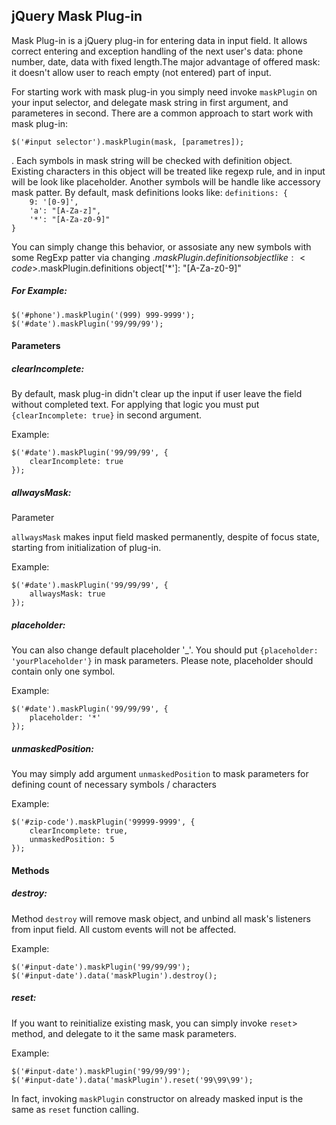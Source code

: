 <h2> jQuery Mask Plug-in </h2>

<p>Mask Plug-in is a jQuery plug-in for entering data in input field. It allows correct entering and exception handling of the next user's data: phone number, date, data with fixed length.The major advantage of offered mask: it doesn't allow user to reach empty (not entered) part of input.</p>

<p>For starting work with mask plug-in you simply need invoke <code>maskPlugin</code> on your input selector, and delegate mask string in
first argument, and parameteres in second. There are a common approach to start work with mask plug-in:
<pre><code>$('#input selector').maskPlugin(mask, [parametres]);</code></pre>. Each symbols in mask string will be checked with definition object. Existing characters in this object will be treated like regexp rule, and in input will be look like placeholder. Another symbols will be handle like accessory mask patter. By default, mask definitions looks like:
<code>definitions: {
    9: '[0-9]',
    'a': "[A-Za-z]",
    '*': "[A-Za-z0-9]"
}</code>

You can simply change this behavior, or assosiate any new symbols with some RegExp patter via changing $.maskPlugin.definitions object like:  <code>$.maskPlugin.definitions object['*']: "[A-Za-z0-9]"</code>
</p>
<h5>For Example:</h5> 
<pre><code>$('#phone').maskPlugin('(999) 999-9999');
$('#date').maskPlugin('99/99/99');
</code></pre>
<h4>Parameters</h4>

<h5>clearIncomplete:</h5>
<p>By default, mask plug-in didn't clear up the input if user leave the field without completed text. For applying that logic you 
must put <code>{clearIncomplete: true}</code> in second argument.</p> 
<p>Example:</p>
<pre><code>$('#date').maskPlugin('99/99/99', {
	clearIncomplete: true
});</code></pre>


<h5>allwaysMask:</h5>
Parameter <p><code>allwaysMask</code> makes input field masked permanently, despite of focus state, starting from initialization of plug-in.</p> 
<p>Example:</p>
<pre><code>$('#date').maskPlugin('99/99/99', {
	allwaysMask: true
});</code></pre>
<h5>placeholder:</h5>
<p>You can also change default placeholder '_'. You should put <code>{placeholder: 'yourPlaceholder'}</code> in mask parameters. Please note, placeholder should contain only one symbol.</p> 
<p>Example:</p
<pre><code>$('#date').maskPlugin('99/99/99', {
	placeholder: '*'
});</code></pre>

<h5>unmaskedPosition:</h5>
<p>You may simply add argument <code>unmaskedPosition</code> to mask parameters for defining count of necessary symbols / characters</p> 
<p>Example:</p>
<pre><code>$('#zip-code').maskPlugin('99999-9999', {
	clearIncomplete: true,
	unmaskedPosition: 5
});</code></pre>

<h4>Methods</h4>

<h5>destroy:</h5>
<p>Method <code>destroy</code> will remove mask object, and unbind all mask's listeners from input field. All custom events will not be affected.</p> 
<p>Example:</p>
<pre><code>$('#input-date').maskPlugin('99/99/99');
$('#input-date').data('maskPlugin').destroy();</code></pre>

<h5>reset:</h5>
<p>If you want to reinitialize existing mask, you can simply invoke <code>reset</code>> method, and delegate to it the same mask parameters.</p> 
<p>Example:</p>
<pre><code>$('#input-date').maskPlugin('99/99/99');
$('#input-date').data('maskPlugin').reset('99\99\99');
</code></pre>
<p> In fact, invoking <code>maskPlugin</code> constructor on already masked input is the same as <code>reset</code> function calling.</p>
